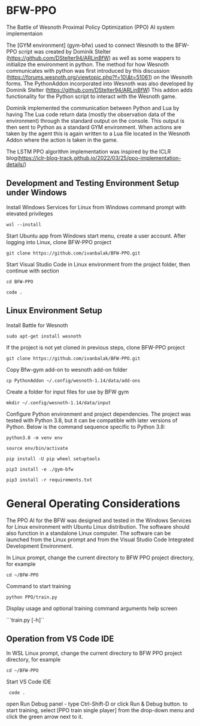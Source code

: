 # BFW-PPO
The Battle of Wesnoth Proximal Policy Optimization (PPO) AI system implementaion

The [GYM environment] (gym-bfw)  used to connect Wesnoth to the BFW-PPO script was created by Dominik Stelter (https://github.com/DStelter94/ARLinBfW) as well as some wappers to initialize the environment in python. The method for how Wesnoth communicates with python was first introduced by this discussion (https://forums.wesnoth.org/viewtopic.php?f=10\&t=51061) on the Wesnoth forms. The PythonAddon incorporated into Wesnoth was also developed by Dominik Stelter (https://github.com/DStelter94/ARLinBfW) This addon adds functionality for the Python script to interact with the Wesnoth game.

Dominik implemented the communication between Python and Lua by having The Lua code return data (mostly the observation data of the environment) through the standard output on the console. This output is then sent to Python as a standard GYM environment. When actions are taken by the agent this is again written to a Lua file located in the Wesnoth Addon where the action is taken in the game.

The LSTM PPO algorithm implementation was inspired by the ICLR blog(https://iclr-blog-track.github.io/2022/03/25/ppo-implementation-details/)
 

## Development and Testing Environment Setup under Windows
Install Windows Services for Linux from Windows command prompt with elevated privileges

```wsl --install```

Start Ubuntu app from Windows start menu, create a user account. After logging into Linux, clone BFW-PPO project

```git clone https://github.com/ivanbalak/BFW-PPO.git```

Start Visual Studio Code in Linux environment from the project folder, then continue with section

``` cd BFW-PPO ```

``` code .  ```

## Linux Environment Setup
Install Battle for Wesnoth

```sudo apt-get install wesnoth```

If the project is not yet cloned in previous steps, clone BFW-PPO project

```git clone https://github.com/ivanbalak/BFW-PPO.git```

Copy Bfw-gym add-on to wesnoth add-on folder

```cp PythonAddon ~/.config/wesnoth-1.14/data/add-ons```

Create a folder for input files for use by BFW gym

```mkdir ~/.config/wesnoth-1.14/data/input```

Configure Python environment and project dependencies. The project was tested with Python 3.8, but it can be compatible with later versions of Python. Below is the command sequence specific to Python 3.8: 

```python3.8 -m venv env ```

```source env/bin/activate```

```pip install -U pip wheel setuptools```

```pip3 install -e ./gym-bfw```

```pip3 install -r requirements.txt ```


# General Operating Considerations
The PPO AI for the BFW was designed and tested in the Windows Services for Linux environment with Ubuntu Linux distribution. The software should also function in a standalone Linux computer. The software can be launched from the Linux prompt and from the Visual Studio Code Integrated Development Environment.

In Linux prompt, change the current directory to BFW PPO project directory, for example

```cd ~/BFW-PPO```

Command to start training

```python PPO/train.py```

Display usage and optional training command arguments help screen

```train.py [-h]``

## Operation from VS Code IDE
In WSL Linux prompt, change the current directory to BFW PPO project directory, for example

```cd ~/BFW-PPO```

Start VS Code IDE

``` code .```

open Run Debug panel - type Ctrl-Shift-D or click Run & Debug button. to start training, select [PPO train single player] from the drop-down menu and click the
green arrow next to it.